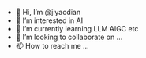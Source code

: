 - 👋 Hi, I’m @jiyaodian
- 👀 I’m interested in AI
- 🌱 I’m currently learning LLM AIGC etc
- 💞️ I’m looking to collaborate on ...
- 📫 How to reach me ...

<!---
ji-yaodian/ji-yaodian is a ✨ special ✨ repository because its `README.md` (this file) appears on your GitHub profile.
You can click the Preview link to take a look at your changes.
--->
